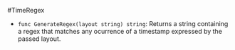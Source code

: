 #TimeRegex

* <code>func GenerateRegex(layout string) string</code>: Returns a string containing a regex that matches any ocurrence of a timestamp expressed by the passed layout.
